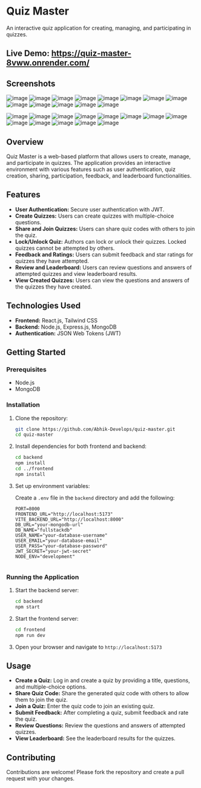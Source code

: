 # Quiz Master

An interactive quiz application for creating, managing, and participating in quizzes.

## Live Demo: https://quiz-master-8vww.onrender.com/

## Screenshots

![image](https://github.com/user-attachments/assets/6b9bc286-126b-4776-aa79-fdf9664c02b1)
![image](https://github.com/user-attachments/assets/d053bda8-853a-4d1e-ba71-934dfa9f50c9)
![image](https://github.com/user-attachments/assets/ad2f6efa-ef24-45ab-8ce1-612483242a27)
![image](https://github.com/user-attachments/assets/7c22a82a-35a2-4356-a4c1-d67e22677ff1)
![image](https://github.com/user-attachments/assets/9062cb56-b5f8-4c9f-8ffa-09f08242e504)
![image](https://github.com/user-attachments/assets/40755f44-b47a-4eba-a87f-aa4a2576b47f)
![image](https://github.com/user-attachments/assets/acb3c163-a0aa-4ef8-8946-57befc289c05)
![image](https://github.com/user-attachments/assets/8c8f7dff-af44-4cf2-b93d-c90b795d0786)
![image](https://github.com/user-attachments/assets/2cbe98f4-8e02-4d40-b3b2-8653fa740805)
![image](https://github.com/user-attachments/assets/3ac837e1-9c31-4bce-824a-33682194e5ad)
![image](https://github.com/user-attachments/assets/aebcc7b4-8ae8-4eff-9c12-ba51ad48f589)
![image](https://github.com/user-attachments/assets/ba38f3fa-2b33-421d-ad15-a5c23622233b)
![image](https://github.com/user-attachments/assets/c7e64b59-366f-41f6-b39c-6db2de4d0ee0)

![image](https://github.com/user-attachments/assets/855c18e1-bd9f-4b46-823a-5ef59b56f7fd)
![image](https://github.com/user-attachments/assets/d800306f-ff17-4400-9317-405abebb10e9)
![image](https://github.com/user-attachments/assets/67e56077-611f-4ffb-b159-f1a757d0426a)
![image](https://github.com/user-attachments/assets/cf56750a-673b-4d1c-a795-5113fe489cc5)
![image](https://github.com/user-attachments/assets/332d1bb9-bf6d-40dd-b155-c4776e3a8ac4)
![image](https://github.com/user-attachments/assets/e079011f-082a-4df6-be52-c9f489a98029)
![image](https://github.com/user-attachments/assets/b989f56a-cd55-490d-ae81-44de3c02960a)
![image](https://github.com/user-attachments/assets/83ff30c7-5e44-4a9f-8808-8d71bbbff261)
![image](https://github.com/user-attachments/assets/34964bde-9c58-44d3-a7e1-5c521854d6b7)
![image](https://github.com/user-attachments/assets/87e1d42b-6506-47a0-b089-dffea2ca4b7d)
![image](https://github.com/user-attachments/assets/9e5a2311-4c7e-4f09-af6a-c8a1d1ddc5bd)
![image](https://github.com/user-attachments/assets/4653e2fd-ce81-4f22-aeee-dd726c81c925)
![image](https://github.com/user-attachments/assets/4342ec37-eca8-4764-be2e-fc3cdb87692f)

## Overview

Quiz Master is a web-based platform that allows users to create, manage, and participate in quizzes. The application provides an interactive environment with various features such as user authentication, quiz creation, sharing, participation, feedback, and leaderboard functionalities.

## Features

- **User Authentication:** Secure user authentication with JWT.
- **Create Quizzes:** Users can create quizzes with multiple-choice questions.
- **Share and Join Quizzes:** Users can share quiz codes with others to join the quiz.
- **Lock/Unlock Quiz:** Authors can lock or unlock their quizzes. Locked quizzes cannot be attempted by others.
- **Feedback and Ratings:** Users can submit feedback and star ratings for quizzes they have attempted.
- **Review and Leaderboard:** Users can review questions and answers of attempted quizzes and view leaderboard results.
- **View Created Quizzes:** Users can view the questions and answers of the quizzes they have created.

## Technologies Used

- **Frontend:** React.js, Tailwind CSS
- **Backend:** Node.js, Express.js, MongoDB
- **Authentication:** JSON Web Tokens (JWT)

## Getting Started

### Prerequisites

- Node.js
- MongoDB

### Installation

1. Clone the repository:

   ```bash
   git clone https://github.com/Abhik-Develops/quiz-master.git
   cd quiz-master
   ```

2. Install dependencies for both frontend and backend:

   ```bash
   cd backend
   npm install
   cd ../frontend
   npm install
   ```

3. Set up environment variables:

   Create a `.env` file in the `backend` directory and add the following:

     ```env
    PORT=8000
    FRONTEND_URL="http://localhost:5173"
    VITE_BACKEND_URL="http://localhost:8000"
    DB_URL="your-mongodb-url"
    DB_NAME="fullstackdb"
    USER_NAME="your-database-username"
    USER_EMAIL="your-database-email"
    USER_PASS="your-database-password"
    JWT_SECRET="your-jwt-secret"
    NODE_ENV="development"


     ```

### Running the Application

1. Start the backend server:

   ```bash
   cd backend
   npm start
   ```

2. Start the frontend server:

   ```bash
   cd frontend
   npm run dev
   ```

3. Open your browser and navigate to `http://localhost:5173`

## Usage

- **Create a Quiz:** Log in and create a quiz by providing a title, questions, and multiple-choice options.
- **Share Quiz Code:** Share the generated quiz code with others to allow them to join the quiz.
- **Join a Quiz:** Enter the quiz code to join an existing quiz.
- **Submit Feedback:** After completing a quiz, submit feedback and rate the quiz.
- **Review Questions:** Review the questions and answers of attempted quizzes.
- **View Leaderboard:** See the leaderboard results for the quizzes.

## Contributing

Contributions are welcome! Please fork the repository and create a pull request with your changes.
